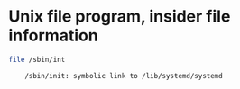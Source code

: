 # Unix file program, insider file information

```sh
file /sbin/int

    /sbin/init: symbolic link to /lib/systemd/systemd
```